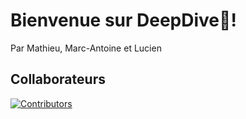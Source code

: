# Bienvenue sur DeepDive🌊!

Par Mathieu, Marc-Antoine et Lucien 

## Collaborateurs
<a href="[https://github.com/Sparthuus/DeepDive/graphs/contributors](https://github.com/Sparthuus/DeepDive/graphs/contributors)">
  <img src="https://contrib.rocks/image?repo=Sparthuus/DeepDive" alt="Contributors" />
</a>
